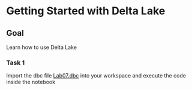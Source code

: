 # Getting Started with Delta Lake

## Goal

Learn how to use Delta Lake

### Task 1

Import the dbc file [Lab07.dbc](./Lab07.dbc) into your workspace and execute the code inside the notebook